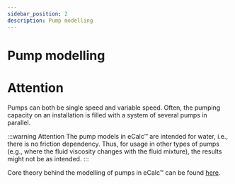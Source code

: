 ```yaml
---
sidebar_position: 2
description: Pump modelling
---
```

# Pump modelling
# Attention
Pumps can both be single speed and variable speed. Often, the pumping capacity on an installation is filled with a system of several pumps in parallel.

:::warning Attention
The pump models in eCalc™ are intended for water, i.e., there is no friction dependency.
Thus, for usage in other types of pumps (e.g.,  where the
fluid viscosity changes with the fluid mixture), the results might not be as intended.
:::

Core theory behind the modelling of pumps in eCalc™ can be found [here](/about/modelling/theory/pump_modelling.md).